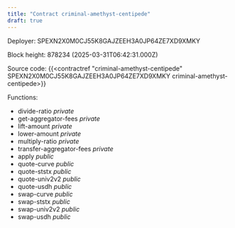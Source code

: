 ```yaml
---
title: "Contract criminal-amethyst-centipede"
draft: true
---
```

Deployer: SPEXN2X0M0CJ55K8GAJZEEH3A0JP64ZE7XD9XMKY


 



Block height: 878234 (2025-03-31T06:42:31.000Z)

Source code: {{<contractref "criminal-amethyst-centipede" SPEXN2X0M0CJ55K8GAJZEEH3A0JP64ZE7XD9XMKY criminal-amethyst-centipede>}}

Functions:

* divide-ratio _private_
* get-aggregator-fees _private_
* lift-amount _private_
* lower-amount _private_
* multiply-ratio _private_
* transfer-aggregator-fees _private_
* apply _public_
* quote-curve _public_
* quote-ststx _public_
* quote-univ2v2 _public_
* quote-usdh _public_
* swap-curve _public_
* swap-ststx _public_
* swap-univ2v2 _public_
* swap-usdh _public_
